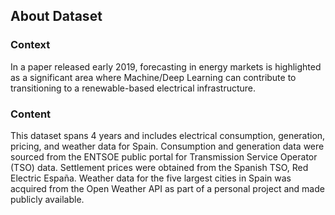 ## About Dataset

### Context

In a paper released early 2019, forecasting in energy markets is highlighted as a significant area where Machine/Deep Learning can contribute to transitioning to a renewable-based electrical infrastructure.

### Content

This dataset spans 4 years and includes electrical consumption, generation, pricing, and weather data for Spain. Consumption and generation data were sourced from the ENTSOE public portal for Transmission Service Operator (TSO) data. Settlement prices were obtained from the Spanish TSO, Red Electric España. Weather data for the five largest cities in Spain was acquired from the Open Weather API as part of a personal project and made publicly available.
